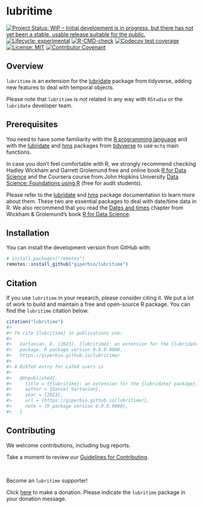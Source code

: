 
<!-- README.md is generated from README.Rmd. Please edit that file -->

# lubritime

<!-- badges: start -->

[![Project Status: WIP – Initial development is in progress, but there
has not yet been a stable, usable release suitable for the
public.](https://www.repostatus.org/badges/latest/wip.svg)](https://www.repostatus.org/#wip)
[![Lifecycle:
experimental](https://img.shields.io/badge/lifecycle-experimental-orange.svg)](https://lifecycle.r-lib.org/articles/stages.html#experimental)
[![R-CMD-check](https://github.com/giperbio/lubritime/workflows/R-CMD-check/badge.svg)](https://github.com/giperbio/lubritime/actions)
[![Codecov test
coverage](https://codecov.io/gh/giperbio/lubritime/branch/main/graph/badge.svg)](https://codecov.io/gh/giperbio/lubritime?branch=main)
[![License:
MIT](https://img.shields.io/badge/license-MIT-green)](https://choosealicense.com/licenses/mit/)
[![Contributor
Covenant](https://img.shields.io/badge/Contributor%20Covenant-v2.0%20adopted-ff69b4.svg)](https://giperbio.github.io/lubritime/CODE_OF_CONDUCT.html)
<!-- badges: end -->

## Overview

`lubritime` is an extension for the
[lubridate](https://github.com/tidyverse/lubridate) package from
tidyverse, adding new features to deal with temporal objects.

Please note that `lubritime` is not related in any way with `RStudio` or
the `lubridate` developer team.

## Prerequisites

You need to have some familiarity with the [R programming
language](https://www.r-project.org/) and with the
[lubridate](https://lubridate.tidyverse.org/) and
[hms](https://hms.tidyverse.org/) packages from
[tidyverse](https://www.tidyverse.org/) to use `mctq` main functions.

In case you don’t feel comfortable with R, we strongly recommend
checking Hadley Wickham and Garrett Grolemund free and online book [R
for Data Science](https://r4ds.had.co.nz/) and the Coursera course from
John Hopkins University [Data Science: Foundations using
R](https://www.coursera.org/specializations/data-science-foundations-r)
(free for audit students).

Please refer to the [lubridate](https://lubridate.tidyverse.org/) and
[hms](https://hms.tidyverse.org/) package documentation to learn more
about them. These two are essential packages to deal with date/time data
in R. We also recommend that you read the [Dates and
times](https://r4ds.had.co.nz/dates-and-times.html) chapter from Wickham
& Grolemund’s book [R for Data Science](https://r4ds.had.co.nz/).

## Installation

You can install the development version from GitHub with:

``` r
# install.packages("remotes")
remotes::install_github("giperbio/lubritime")
```

## Citation

If you use `lubritime` in your research, please consider citing it. We
put a lot of work to build and maintain a free and open-source R
package. You can find the `lubritime` citation below.

``` r
citation("lubritime")
#> 
#> To cite {lubritime} in publications use:
#> 
#>   Vartanian, D. (2023). {lubritime}: an extension for the {lubridate}
#>   package. R package version 0.0.0.9000.
#>   https://giperbio.github.io/lubritime/
#> 
#> A BibTeX entry for LaTeX users is
#> 
#>   @Unpublished{,
#>     title = {{lubritime}: an extension for the {lubridate} package},
#>     author = {Daniel Vartanian},
#>     year = {2023},
#>     url = {https://giperbio.github.io/lubritime/},
#>     note = {R package version 0.0.0.9000},
#>   }
```

## Contributing

We welcome contributions, including bug reports.

Take a moment to review our [Guidelines for
Contributing](https://giperbio.github.io/lubritime/CONTRIBUTING.html).

<br>

Become an `lubritime` supporter!

Click [here](https://github.com/sponsors/danielvartan) to make a
donation. Please indicate the `lubritime` package in your donation
message.
